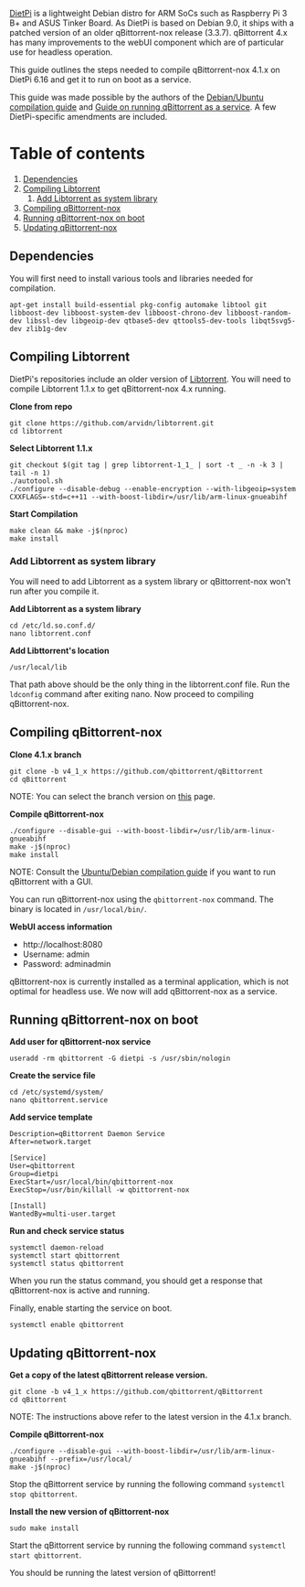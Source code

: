 [DietPi](https://dietpi.com/ "DietPi Homepage") is a lightweight Debian distro for ARM SoCs such as Raspberry Pi 3 B+ and ASUS Tinker Board. As DietPi is based on Debian 9.0, it ships with a patched version of an older qBittorrent-nox release (3.3.7). qBittorrent 4.x has many improvements to the webUI component which are of particular use for headless operation. 

This guide outlines the steps needed to compile qBittorrent-nox 4.1.x on DietPi 6.16 and get it to run on boot as a service.  

This guide was made possible by the authors of the [Debian/Ubuntu compilation guide](https://github.com/qbittorrent/qBittorrent/wiki/Compiling-qBittorrent-on-Debian-and-Ubuntu "Debian/Ubuntu compilation guide") and [Guide on running qBittorrent as a service](https://github.com/qbittorrent/qBittorrent/wiki/Setting-up-qBittorrent-on-Ubuntu-server-as-daemon-with-Web-interface-(15.04-and-newer) "Guide on running qBittorrent as a service"). A few DietPi-specific amendments are included. 
    
# Table of contents
1. [Dependencies](#dependencies)
2. [Compiling Libtorrent](#libtorrent)
    1. [Add Libtorrent as system library](#systemlibrary)
3. [Compiling qBittorrent-nox](#qbittorrentnox)
4. [Running qBittorrent-nox on boot](#onboot)
5. [Updating qBittorrent-nox](#upqbt)

## Dependencies <a name="dependencies"></a>
You will first need to install various tools and libraries needed for compilation. 

`apt-get install build-essential pkg-config automake libtool git libboost-dev libboost-system-dev libboost-chrono-dev libboost-random-dev libssl-dev libgeoip-dev qtbase5-dev qttools5-dev-tools libqt5svg5-dev zlib1g-dev`

## Compiling Libtorrent <a name="libtorrent"></a>
DietPi's repositories include an older version of [Libtorrent](https://dietpi.com/ "Libtorrent"). You will need to compile Libtorrent 1.1.x to get qBittorrent-nox 4.x running. 

**Clone from repo**
~~~~
git clone https://github.com/arvidn/libtorrent.git
cd libtorrent
~~~~~   
**Select Libtorrent 1.1.x**
~~~~
git checkout $(git tag | grep libtorrent-1_1_ | sort -t _ -n -k 3 | tail -n 1)
./autotool.sh
./configure --disable-debug --enable-encryption --with-libgeoip=system CXXFLAGS=-std=c++11 --with-boost-libdir=/usr/lib/arm-linux-gnueabihf 
~~~~~ 
**Start Compilation**
~~~~
make clean && make -j$(nproc)
make install
~~~~~ 

### Add Libtorrent as system library <a name="systemlibrary"></a>
You will need to add Libtorrent as a system library or qBittorrent-nox won't run after you compile it.
 
**Add Libtorrent as a system library** 
~~~~
cd /etc/ld.so.conf.d/
nano libtorrent.conf
~~~~~
**Add Libttorrent's location** 
~~~~
/usr/local/lib
~~~~~
That path above should be the only thing in the libtorrent.conf file. Run the `ldconfig` command after exiting nano. Now proceed to compiling qBittorrent-nox.  

##  Compiling qBittorrent-nox <a name="qbittorrentnox"></a>

**Clone 4.1.x branch**
~~~~
git clone -b v4_1_x https://github.com/qbittorrent/qBittorrent
cd qBittorrent
~~~~~
NOTE: You can select the branch version on [this](https://github.com/qbittorrent/qBittorrent/branches) page. 

**Compile qBittorrent-nox**
~~~~
./configure --disable-gui --with-boost-libdir=/usr/lib/arm-linux-gnueabihf
make -j$(nproc) 
make install
~~~~~
NOTE: Consult the [Ubuntu/Debian compilation guide](https://github.com/qbittorrent/qBittorrent/wiki/Compiling-qBittorrent-on-Debian-and-Ubuntu#Compiling_qBittorrent_with_the_GUI) if you want to run qBittorrent with a GUI.

You can run qBittorrent-nox using the `qbittorrent-nox` command. The binary is located in `/usr/local/bin/`. 

**WebUI access information**
* http://localhost:8080
* Username: admin
* Password: adminadmin

qBittorrent-nox is currently installed as a terminal application, which is not optimal for headless use. We now will add qBittorrent-nox as a service.     

##  Running qBittorrent-nox on boot <a name="onboot"></a>          
**Add user for qBittorrent-nox service**
~~~~
useradd -rm qbittorrent -G dietpi -s /usr/sbin/nologin
~~~~
**Create the service file**
~~~~
cd /etc/systemd/system/
nano qbittorrent.service
~~~~~
**Add service template** 
~~~~
Description=qBittorrent Daemon Service
After=network.target

[Service]
User=qbittorrent
Group=dietpi
ExecStart=/usr/local/bin/qbittorrent-nox
ExecStop=/usr/bin/killall -w qbittorrent-nox

[Install]
WantedBy=multi-user.target
~~~~~   
**Run and check service status**
~~~~
systemctl daemon-reload
systemctl start qbittorrent
systemctl status qbittorrent
~~~~~
When you run the status command, you should get a response that qBittorrent-nox is active and running. 

Finally, enable starting the service on boot. 
~~~~
systemctl enable qbittorrent
~~~~~
## Updating qBittorrent-nox <a name="upqbt"></a>
**Get a copy of the latest qBittorrent release version.**
~~~~
git clone -b v4_1_x https://github.com/qbittorrent/qBittorrent
cd qBittorrent
~~~~~
NOTE: The instructions above refer to the latest version in the 4.1.x branch.

**Compile qBittorrent-nox**
~~~~
./configure --disable-gui --with-boost-libdir=/usr/lib/arm-linux-gnueabihf --prefix=/usr/local/
make -j$(nproc) 
~~~~~
Stop the qBittorrent service by running the following command `systemctl stop qbittorrent`.

**Install the new version of  qBittorrent-nox**
~~~~
sudo make install
~~~~~
Start the qBittorrent service by running the following command `systemctl start qbittorrent`.

You should be running the latest version of qBittorrent!